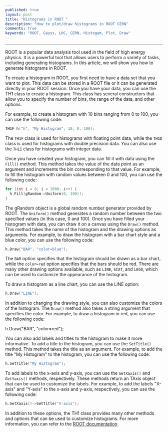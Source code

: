 ```yaml
---
published: true
layout: post
title: "Histograms in ROOT "
description: "How to plot/draw histograms in ROOT CERN"
comments: true
keywords: "ROOT, Gauss, LHC, CERN, Histogam, Plot, Draw"
---
```


-----------------------


ROOT is a popular data analysis tool used in the field of high energy physics. It is a powerful tool that allows users to perform a variety of tasks, including generating histograms. In this article, we will show you how to generate histograms in ROOT.

To create a histogram in ROOT, you first need to have a data set that you want to plot. This data can be stored in a ROOT file or it can be generated directly in your ROOT session. Once you have your data, you can use the TH1 class to create a histogram. This class has several constructors that allow you to specify the number of bins, the range of the data, and other options.

For example, to create a histogram with 10 bins ranging from 0 to 100, you can use the following code:

``` c++
TH1F h("h", "My Histogram", 10, 0, 100);
```

The `TH1F` class is used for histograms with floating point data, while the `TH1D` class is used for histograms with double precision data. You can also use the `TH1I` class for histograms with integer data.

Once you have created your histogram, you can fill it with data using the `Fill()` method. This method takes the value of the data point as an argument and increments the bin corresponding to that value. For example, to fill the histogram with random values between 0 and 100, you can use the following code:

``` c++
for (int i = 0; i < 1000; i++) {
  h.Fill(gRandom->Uniform(0, 100));
}
```

The gRandom object is a global random number generator provided by ROOT. The `Uniform()` method generates a random number between the two specified values (in this case, 0 and 100).
Once you have filled your histogram with data, you can draw it on a canvas using the `Draw()` method. This method takes the name of the histogram and the drawing options as arguments. For example, to draw the histogram with a bar chart style and a blue color, you can use the following code:

``` c++
h.Draw("BAR", "color=blue");
```

The `BAR` option specifies that the histogram should be drawn as a bar chart, while the `color=red` option specifies that the bars should be red. There are many other drawing options available, such as `LINE`, `SCAT`, and `LEGO`, which can be used to customize the appearance of the histogram. 

To draw a histogram as a line chart, you can use the LINE option:

``` c++
h.Draw("LINE");
```

In addition to changing the drawing style, you can also customize the colors of the histogram. The `Draw()` method also takes a string argument that specifies the color. For example, to draw a histogram in red, you can use the following code:

h.Draw("BAR", "color=red");



You can also add labels and titles to the histogram to make it more informative. To add a title to the histogram, you can use the `SetTitle()` method. This method takes the title as an argument. For example, to add the title "My Histogram" to the histogram, you can use the following code:

``` c++
h.SetTitle("My Histogram");
```

To add labels to the x-axis and y-axis, you can use the `GetXaxis()` and `GetYaxis()` methods, respectively. These methods return an TAxis object that can be used to customize the labels. For example, to add the labels "X-axis" and "Y-axis" to the x-axis and y-axis, respectively, you can use the following code:

``` c++
h.GetXaxis()->SetTitle("X-axis");
```

In addition to these options, the TH1 class provides many other methods and options that can be used to customize histograms. For more information, you can refer to the [ROOT documentation](https://root.cern.ch/doc/master/).